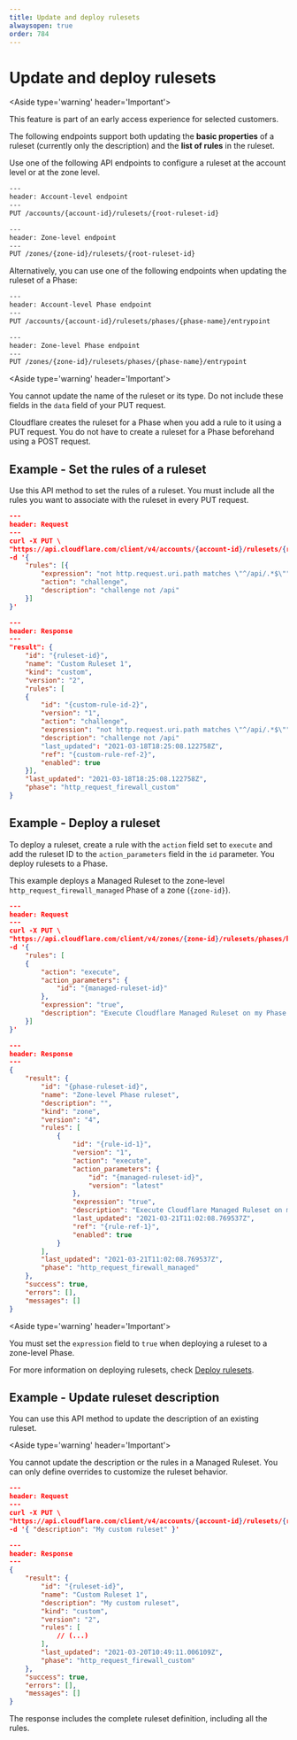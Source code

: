 ```yaml
---
title: Update and deploy rulesets
alwaysopen: true
order: 784
---
```


# Update and deploy rulesets

<Aside type='warning' header='Important'>

This feature is part of an early access experience for selected customers.

</Aside>

The following endpoints support both updating the **basic properties** of a ruleset (currently only the description) and the **list of rules** in the ruleset. 

Use one of the following API endpoints to configure a ruleset at the account level or at the zone level.

```bash
---
header: Account-level endpoint
---
PUT /accounts/{account-id}/rulesets/{root-ruleset-id}
```

```bash
---
header: Zone-level endpoint
---
PUT /zones/{zone-id}/rulesets/{root-ruleset-id}
```

Alternatively, you can use one of the following endpoints when updating the ruleset of a Phase:

```bash
---
header: Account-level Phase endpoint
---
PUT /accounts/{account-id}/rulesets/phases/{phase-name}/entrypoint
```

```bash
---
header: Zone-level Phase endpoint
---
PUT /zones/{zone-id}/rulesets/phases/{phase-name}/entrypoint
```

<Aside type='warning' header='Important'>

You cannot update the name of the ruleset or its type. Do not include these fields in the `data` field of your PUT request.

Cloudflare creates the ruleset for a Phase when you add a rule to it using a PUT request. You do not have to create a ruleset for a Phase beforehand using a POST request.

</Aside>

## Example - Set the rules of a ruleset

Use this API method to set the rules of a ruleset. You must include all the rules you want to associate with the ruleset in every PUT request.

```json
---
header: Request
---
curl -X PUT \
"https://api.cloudflare.com/client/v4/accounts/{account-id}/rulesets/{ruleset-id}" \
-d '{
    "rules": [{
        "expression": "not http.request.uri.path matches \"^/api/.*$\"",
        "action": "challenge",
        "description": "challenge not /api"
    }]
}'
```

```json
---
header: Response
---
"result": {
    "id": "{ruleset-id}",
    "name": "Custom Ruleset 1",
    "kind": "custom",
    "version": "2",
    "rules": [
    {
        "id": "{custom-rule-id-2}",
        "version": "1",
        "action": "challenge",
        "expression": "not http.request.uri.path matches \"^/api/.*$\"",
        "description": "challenge not /api"
        "last_updated": "2021-03-18T18:25:08.122758Z",
        "ref": "{custom-rule-ref-2}",
        "enabled": true
    }],
    "last_updated": "2021-03-18T18:25:08.122758Z",
    "phase": "http_request_firewall_custom"
}
```

## Example - Deploy a ruleset

To deploy a ruleset, create a rule with the `action` field set to `execute` and add the ruleset ID to the `action_parameters` field in the `id` parameter. You deploy rulesets to a Phase.

This example deploys a Managed Ruleset to the zone-level `http_request_firewall_managed` Phase of a zone (`{zone-id}`).

```json
---
header: Request
---
curl -X PUT \
"https://api.cloudflare.com/client/v4/zones/{zone-id}/rulesets/phases/http_request_firewall_managed/entrypoint" \
-d '{
    "rules": [
    {
        "action": "execute",
        "action_parameters": {
            "id": "{managed-ruleset-id}"
        },
        "expression": "true",
        "description": "Execute Cloudflare Managed Ruleset on my Phase ruleset"
    }]
}'
```

```json
---
header: Response
---
{
    "result": {
        "id": "{phase-ruleset-id}",
        "name": "Zone-level Phase ruleset",
        "description": "",
        "kind": "zone",
        "version": "4",
        "rules": [
            {
                "id": "{rule-id-1}",
                "version": "1",
                "action": "execute",
                "action_parameters": {
                    "id": "{managed-ruleset-id}",
                    "version": "latest"
                },
                "expression": "true",
                "description": "Execute Cloudflare Managed Ruleset on my Phase ruleset",
                "last_updated": "2021-03-21T11:02:08.769537Z",
                "ref": "{rule-ref-1}",
                "enabled": true
            }
        ],
        "last_updated": "2021-03-21T11:02:08.769537Z",
        "phase": "http_request_firewall_managed"
    },
    "success": true,
    "errors": [],
    "messages": []
}
```

<Aside type='warning' header='Important'>

You must set the `expression` field to `true` when deploying a ruleset to a zone-level Phase.

</Aside>

For more information on deploying rulesets, check [Deploy rulesets](/cf-rulesets/deploy-rulesets).


## Example - Update ruleset description

You can use this API method to update the description of an existing ruleset. 

<Aside type='warning' header='Important'>

You cannot update the description or the rules in a Managed Ruleset. You can only define overrides to customize the ruleset behavior.

</Aside>

```json
---
header: Request
---
curl -X PUT \
"https://api.cloudflare.com/client/v4/accounts/{account-id}/rulesets/{ruleset-id}" \
-d '{ "description": "My custom ruleset" }'
```

```json
---
header: Response
---
{
    "result": {
        "id": "{ruleset-id}",
        "name": "Custom Ruleset 1",
        "description": "My custom ruleset",
        "kind": "custom",
        "version": "2",
        "rules": [
            // (...)
        ],
        "last_updated": "2021-03-20T10:49:11.006109Z",
        "phase": "http_request_firewall_custom"
    },
    "success": true,
    "errors": [],
    "messages": []
}
```

The response includes the complete ruleset definition, including all the rules.
